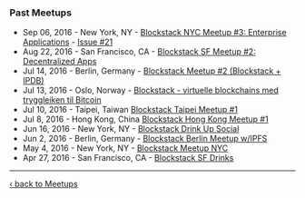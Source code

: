 ### Past Meetups
* Sep 06, 2016 - New York, NY - [Blockstack NYC Meetup #3: Enterprise Applications](http://www.meetup.com/Blockstack-NYC/events/233377415/) - [Issue #21](https://github.com/blockstack/community/issues/21)
* Aug 22, 2016 - San Francisco, CA - [Blockstack SF Meetup #2: Decentralized Apps](http://www.meetup.com/Blockstack-SF/events/233144900/)
* Jul 14, 2016 - Berlin, Germany - [Blockstack Meetup #2 (Blockstack + IPDB)](http://www.meetup.com/Blockstack-Berlin/events/232540648/)
* Jul 13, 2016 - Oslo, Norway - [Blockstack - virtuelle blockchains med tryggleiken til Bitcoin](http://www.meetup.com/dectechoslo/events/232276736/)
* Jul 10, 2016 - Taipei, Taiwan [Blockstack Taipei Meetup #1](http://www.meetup.com/Blockstack-Taipei/events/232194801/)
* Jul 8, 2016 - Hong Kong, China [Blockstack Hong Kong Meetup #1](http://www.meetup.com/Blockstack-HK/events/232194750/)
* Jun 16, 2016 - New York, NY - [Blockstack Drink Up Social](http://www.meetup.com/Blockstack-NYC/events/231699366/)
* Jun 2, 2016 - Berlin, Germany - [Blockstack Berlin Meetup w/IPFS](http://www.meetup.com/Blockstack-Berlin/events/231428283/)
* May 4, 2016 - New York, NY - [Blockstack Meetup NYC](http://www.meetup.com/Blockstack-NYC/events/230401990/)
* Apr 27, 2016 - San Francisco, CA - [Blockstack SF Drinks](http://www.meetup.com/Blockstack-SF/events/230643540/)

***

[‹ back to Meetups](meetups.md)
